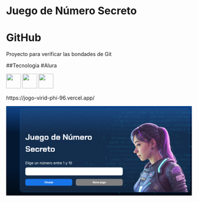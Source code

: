 <h1>Juego de Número Secreto</h1>
<h1>GitHub</h1>
<p>Proyecto para verificar las bondades de Git</p>

##Tecnologia #Alura


<img src="https://cdn.jsdelivr.net/gh/devicons/devicon@latest/icons/html5/html5-original-wordmark.svg" width="40" height="40" /> <img src="https://cdn.jsdelivr.net/gh/devicons/devicon@latest/icons/javascript/javascript-original.svg" width="40" height="40" /> <img src="https://cdn.jsdelivr.net/gh/devicons/devicon@latest/icons/css3/css3-original.svg" width="40" height="40" />
                   
          

<p>https://jogo-virid-phi-96.vercel.app/</p>

![juegoNSecreto](https://raw.githubusercontent.com/AnaFzCz/GitHubProjetoInicial/main/juegoNSecreto.png)
